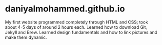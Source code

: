 # daniyalmohammed.github.io
My first website programmed completely through HTML and CSS; took about 4-5 days of around 2 hours each. Learned how to download Git, Jekyll and Brew. Learned design fundamentals and how to link pictures and make them dynamic.
